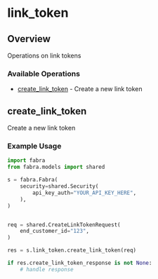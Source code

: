 # link_token

## Overview

Operations on link tokens

### Available Operations

* [create_link_token](#create_link_token) - Create a new link token

## create_link_token

Create a new link token

### Example Usage

```python
import fabra
from fabra.models import shared

s = fabra.Fabra(
    security=shared.Security(
        api_key_auth="YOUR_API_KEY_HERE",
    ),
)


req = shared.CreateLinkTokenRequest(
    end_customer_id="123",
)

res = s.link_token.create_link_token(req)

if res.create_link_token_response is not None:
    # handle response
```
